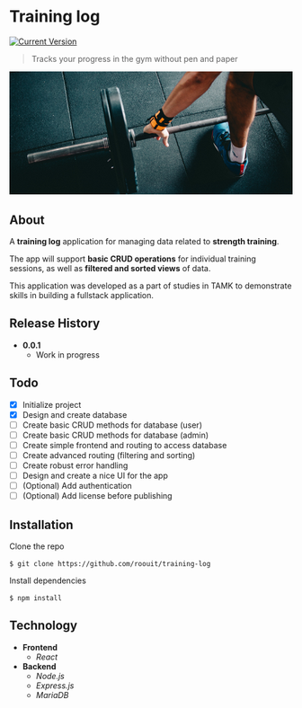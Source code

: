 # Training log

[![Current Version][current-version]][current-version]

> Tracks your progress in the gym without pen and paper

![](docs/header.png)

## About

A **training log** application for managing data related to **strength training**.

The app will support **basic CRUD operations** for individual training sessions, as well as **filtered and sorted views** of data.

This application was developed as a part of studies in TAMK to demonstrate skills in building a fullstack application.

## Release History

* **0.0.1**
    * Work in progress

## Todo

- [x] Initialize project
- [x] Design and create database
- [ ] Create basic CRUD methods for database (user)
- [ ] Create basic CRUD methods for database (admin)
- [ ] Create simple frontend and routing to access database
- [ ] Create advanced routing (filtering and sorting)
- [ ] Create robust error handling
- [ ] Design and create a nice UI for the app
- [ ] (Optional) Add authentication
- [ ] (Optional) Add license before publishing

## Installation

Clone the repo

```
$ git clone https://github.com/roouit/training-log
```

Install dependencies

```
$ npm install
```

## Technology

* **Frontend**
  * *React*
* **Backend**
  * *Node.js*
  * *Express.js*
  * *MariaDB*

<!-- Markdown link & img dfn's -->
[current-version]: https://img.shields.io/badge/version-0.0.1-yellow